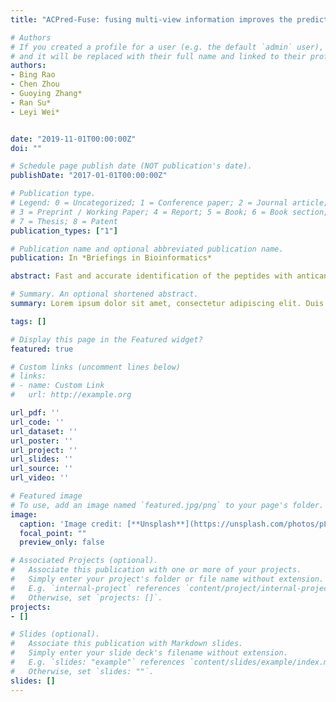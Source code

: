 ```yaml
---
title: "ACPred-Fuse: fusing multi-view information improves the prediction of anticancer peptides"

# Authors
# If you created a profile for a user (e.g. the default `admin` user), write the username (folder name) here 
# and it will be replaced with their full name and linked to their profile.
authors:
- Bing Rao
- Chen Zhou
- Guoying Zhang*
- Ran Su*
- Leyi Wei*


date: "2019-11-01T00:00:00Z"
doi: ""

# Schedule page publish date (NOT publication's date).
publishDate: "2017-01-01T00:00:00Z"

# Publication type.
# Legend: 0 = Uncategorized; 1 = Conference paper; 2 = Journal article;
# 3 = Preprint / Working Paper; 4 = Report; 5 = Book; 6 = Book section;
# 7 = Thesis; 8 = Patent
publication_types: ["1"]

# Publication name and optional abbreviated publication name.
publication: In *Briefings in Bioinformatics*

abstract: Fast and accurate identification of the peptides with anticancer activity potential from large-scale proteins is currently a challenging task. In this study, we propose a new machine learning predictor, namely, ACPred-Fuse, that can automatically and accurately predict protein sequences with or without anticancer activity in peptide form. Specifically, we establish a feature representation learning model that can explore class and probabilistic information embedded in anticancer peptides (ACPs) by integrating a total of 29 different sequence-based feature descriptors. In order to make full use of various multiview information, we further fused the class and probabilistic features with handcrafted sequential features and then optimized the representation ability of the multiview features, which are ultimately used as input for training our prediction model. By comparing the multiview features and existing feature descriptors, we demonstrate that the fused multiview features have more discriminative ability to capture the characteristics of ACPs. In addition, the information from different views is complementary for the performance improvement. Finally, our benchmarking comparison results showed that the proposed ACPred-Fuse is more precise and promising in the identification of ACPs than existing predictors. To facilitate the use of the proposed predictor, we built a web server, which is now freely available via http://server.malab.cn/ACPred-Fuse.

# Summary. An optional shortened abstract.
summary: Lorem ipsum dolor sit amet, consectetur adipiscing elit. Duis posuere tellus ac convallis placerat. Proin tincidunt magna sed ex sollicitudin condimentum.

tags: []

# Display this page in the Featured widget?
featured: true

# Custom links (uncomment lines below)
# links:
# - name: Custom Link
#   url: http://example.org

url_pdf: ''
url_code: ''
url_dataset: ''
url_poster: ''
url_project: ''
url_slides: ''
url_source: ''
url_video: ''

# Featured image
# To use, add an image named `featured.jpg/png` to your page's folder. 
image:
  caption: 'Image credit: [**Unsplash**](https://unsplash.com/photos/pLCdAaMFLTE)'
  focal_point: ""
  preview_only: false

# Associated Projects (optional).
#   Associate this publication with one or more of your projects.
#   Simply enter your project's folder or file name without extension.
#   E.g. `internal-project` references `content/project/internal-project/index.md`.
#   Otherwise, set `projects: []`.
projects:
- []

# Slides (optional).
#   Associate this publication with Markdown slides.
#   Simply enter your slide deck's filename without extension.
#   E.g. `slides: "example"` references `content/slides/example/index.md`.
#   Otherwise, set `slides: ""`.
slides: []
---
```


